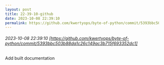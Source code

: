 ```yaml
---
layout: post
title: 22-39-10-github
date: 2023-10-08 22:39:10
permalink: https://github.com/kwertyops/byte-of-python/commit/5393bbc503b88da1c26c149ac3b715f693352dc1
---
```


###### 2023-10-08 22:39:10 [https://github.com/kwertyops/byte-of-python/commit/5393bbc503b88da1c26c149ac3b715f693352dc1]
Add built documentation
